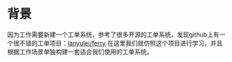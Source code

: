 # 背景
因为工作需要新建一个工单系统，参考了很多开源的工单系统，发现github上有一个很不错的工单项目：[lanyulei/ferry](https://github.com/lanyulei/ferry)
在这里我们就仿照这个项目进行学习，并且根据工作场景单独构建一套适合我们使用的工单系统。

